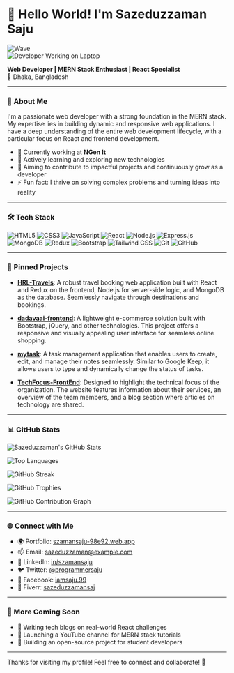 # 👋 Hello World! I'm Sazeduzzaman Saju

![Wave](https://emojis.slackmojis.com/emojis/images/1577305505/7373/hand_wave.gif?1577305505)  
![Developer Working on Laptop](https://media.tenor.com/2uyENRmiUt0AAAAC/coding.gif)

**Web Developer | MERN Stack Enthusiast | React Specialist**  
📍 Dhaka, Bangladesh

---

### 💼 About Me

I'm a passionate web developer with a strong foundation in the MERN stack. My expertise lies in building dynamic and responsive web applications. I have a deep understanding of the entire web development lifecycle, with a particular focus on React and frontend development.

- 🔭 Currently working at **NGen It**
- 🌱 Actively learning and exploring new technologies
- 🎯 Aiming to contribute to impactful projects and continuously grow as a developer
- ⚡ Fun fact: I thrive on solving complex problems and turning ideas into reality

---

### 🛠️ Tech Stack

![HTML5](https://img.shields.io/badge/HTML5-E34F26?style=flat-square&logo=html5&logoColor=white)
![CSS3](https://img.shields.io/badge/CSS3-1572B6?style=flat-square&logo=css3&logoColor=white)
![JavaScript](https://img.shields.io/badge/JavaScript-F7DF1E?style=flat-square&logo=javascript&logoColor=black)
![React](https://img.shields.io/badge/React-61DAFB?style=flat-square&logo=react&logoColor=black)
![Node.js](https://img.shields.io/badge/Node.js-339933?style=flat-square&logo=node.js&logoColor=white)
![Express.js](https://img.shields.io/badge/Express.js-000000?style=flat-square&logo=express&logoColor=white)
![MongoDB](https://img.shields.io/badge/MongoDB-47A248?style=flat-square&logo=mongodb&logoColor=white)
![Redux](https://img.shields.io/badge/Redux-764ABC?style=flat-square&logo=redux&logoColor=white)
![Bootstrap](https://img.shields.io/badge/Bootstrap-563D7C?style=flat-square&logo=bootstrap&logoColor=white)
![Tailwind CSS](https://img.shields.io/badge/Tailwind_CSS-38B2AC?style=flat-square&logo=tailwind-css&logoColor=white)
![Git](https://img.shields.io/badge/Git-F05032?style=flat-square&logo=git&logoColor=white)
![GitHub](https://img.shields.io/badge/GitHub-181717?style=flat-square&logo=github&logoColor=white)

---

### 📌 Pinned Projects

- [**HRL-Travels**](https://github.com/sazeduzzaman/HRL-Travels): A robust travel booking web application built with React and Redux on the frontend, Node.js for server-side logic, and MongoDB as the database. Seamlessly navigate through destinations and bookings.

- [**dadavaai-frontend**](https://github.com/sazeduzzaman/dadavaai-frontend): A lightweight e-commerce solution built with Bootstrap, jQuery, and other technologies. This project offers a responsive and visually appealing user interface for seamless online shopping.

- [**mytask**](https://github.com/sazeduzzaman/mytask): A task management application that enables users to create, edit, and manage their notes seamlessly. Similar to Google Keep, it allows users to type and dynamically change the status of tasks.

- [**TechFocus-FrontEnd**](https://github.com/sazeduzzaman/TechFocus-FrontEnd): Designed to highlight the technical focus of the organization. The website features information about their services, an overview of the team members, and a blog section where articles on technology are shared.

---

### 📊 GitHub Stats

![Sazeduzzaman's GitHub Stats](https://github-readme-stats.vercel.app/api?username=sazeduzzaman&show_icons=true&theme=tokyonight)

![Top Languages](https://github-readme-stats.vercel.app/api/top-langs/?username=sazeduzzaman&layout=compact&theme=tokyonight)

![GitHub Streak](https://github-readme-streak-stats.herokuapp.com/?user=sazeduzzaman&theme=tokyonight)

![GitHub Trophies](https://github-profile-trophy.vercel.app/?username=sazeduzzaman&theme=tokyonight&no-bg=true&no-frame=true)

![GitHub Contribution Graph](https://activity-graph.herokuapp.com/graph?username=sazeduzzaman&theme=react-dark)

---

### 🌐 Connect with Me

- 🌍 Portfolio: [szamansaju-98e92.web.app](https://szamansaju-98e92.web.app)
- 📫 Email: [sazeduzzaman@example.com](mailto:sazeduzzaman@example.com)
- 💼 LinkedIn: [in/szamansaju](https://www.linkedin.com/in/szamansaju)
- 🐦 Twitter: [@programmersaju](https://twitter.com/programmersaju)
- 📘 Facebook: [iamsaju.99](https://www.facebook.com/iamsaju.99)
- 💼 Fiverr: [sazeduzzamansaj](https://www.fiverr.com/sazeduzzamansaj)

---

### 📌 More Coming Soon

- 📘 Writing tech blogs on real-world React challenges
- 🎥 Launching a YouTube channel for MERN stack tutorials
- 🔧 Building an open-source project for student developers

---

Thanks for visiting my profile! Feel free to connect and collaborate! 🚀
